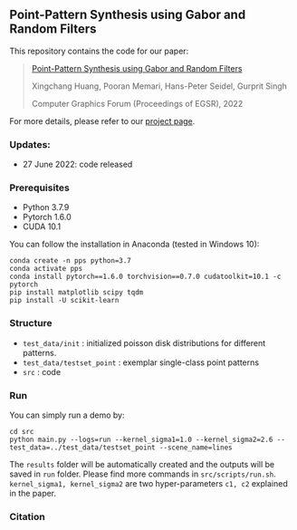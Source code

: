 ## Point-Pattern Synthesis using Gabor and Random Filters

This repository contains the code for our paper:

> [Point-Pattern Synthesis using Gabor and Random Filters](https://sampling.mpi-inf.mpg.de/publications/2022-huang-gabor/2022-huang-gabor.pdf)
>
> Xingchang Huang, Pooran Memari, Hans-Peter Seidel, Gurprit Singh
> 
> Computer Graphics Forum (Proceedings of EGSR), 2022

For more details, please refer to our [project page](https://xchhuang.github.io/pps_gabor_random/index.html).

### Updates:
* 27 June 2022: code released

### Prerequisites
* Python 3.7.9
* Pytorch 1.6.0
* CUDA 10.1

You can follow the installation in Anaconda (tested in Windows 10):
```
conda create -n pps python=3.7
conda activate pps
conda install pytorch==1.6.0 torchvision==0.7.0 cudatoolkit=10.1 -c pytorch
pip install matplotlib scipy tqdm
pip install -U scikit-learn
```

### Structure
* `test_data/init` : initialized poisson disk distributions for different patterns.
* `test_data/testset_point` : exemplar single-class point patterns
* `src` : code

### Run

You can simply run a demo by: 
```
cd src
python main.py --logs=run --kernel_sigma1=1.0 --kernel_sigma2=2.6 --test_data=../test_data/testset_point --scene_name=lines
```

The `results` folder will be automatically created and the outputs will be saved in `run` folder. Please find more commands in `src/scripts/run.sh`. `kernel_sigma1, kernel_sigma2` are two hyper-parameters `c1, c2` explained in the paper.

### Citation
